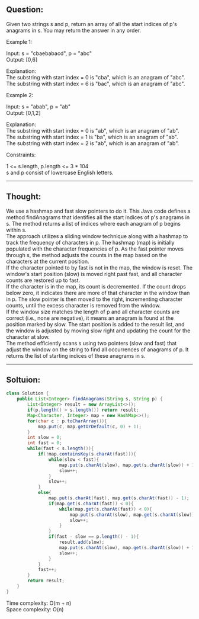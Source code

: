 ## Question:

Given two strings s and p, return an array of all the start indices of p's anagrams in s. You may return the answer in any order.  

Example 1:  

Input: s = "cbaebabacd", p = "abc"  
Output: [0,6]  

Explanation:  
The substring with start index = 0 is "cba", which is an anagram of "abc".  
The substring with start index = 6 is "bac", which is an anagram of "abc".  

Example 2:  

Input: s = "abab", p = "ab"  
Output: [0,1,2]  

Explanation:  
The substring with start index = 0 is "ab", which is an anagram of "ab".  
The substring with start index = 1 is "ba", which is an anagram of "ab".  
The substring with start index = 2 is "ab", which is an anagram of "ab".  
 
Constraints:  

1 <= s.length, p.length <= 3 * 104  
s and p consist of lowercase English letters.  

---
## Thought:
We use a hashmap and fast slow pointers to do it. This Java code defines a method findAnagrams that identifies all the start indices of p's anagrams in s. The method returns a list of indices where each anagram of p begins within s.  
The approach utilizes a sliding window technique along with a hashmap to track the frequency of characters in p. The hashmap (map) is initially populated with the character frequencies of p. As the fast pointer moves through s, the method adjusts the counts in the map based on the characters at the current position.  
If the character pointed to by fast is not in the map, the window is reset. The window's start position (slow) is moved right past fast, and all character counts are restored up to fast.  
If the character is in the map, its count is decremented. If the count drops below zero, it indicates there are more of that character in the window than in p. The slow pointer is then moved to the right, incrementing character counts, until the excess character is removed from the window.  
If the window size matches the length of p and all character counts are correct (i.e., none are negative), it means an anagram is found at the position marked by slow. The start position is added to the result list, and the window is adjusted by moving slow right and updating the count for the character at slow.  
The method efficiently scans s using two pointers (slow and fast) that adjust the window on the string to find all occurrences of anagrams of p. It returns the list of starting indices of these anagrams in s.  

---
## Soltuion:
```Java
class Solution {
    public List<Integer> findAnagrams(String s, String p) {
        List<Integer> result = new ArrayList<>();
        if(p.length() > s.length()) return result;
        Map<Character, Integer> map = new HashMap<>();
        for(char c : p.toCharArray()){
            map.put(c, map.getOrDefault(c, 0) + 1);
        }
        int slow = 0;
        int fast = 0;
        while(fast < s.length()){
            if(!map.containsKey(s.charAt(fast))){
                while(slow < fast){
                    map.put(s.charAt(slow), map.get(s.charAt(slow)) + 1);
                    slow++;
                }
                slow++;
            }
            else{
                map.put(s.charAt(fast), map.get(s.charAt(fast)) - 1);
                if(map.get(s.charAt(fast)) < 0){
                    while(map.get(s.charAt(fast)) < 0){
                        map.put(s.charAt(slow), map.get(s.charAt(slow)) + 1);
                        slow++;
                    }
                }
                if(fast - slow == p.length() - 1){
                    result.add(slow);
                    map.put(s.charAt(slow), map.get(s.charAt(slow)) + 1);
                    slow++;
                }
            }
            fast++;
        }
        return result;
    }
}
```
Time complexity: O(m + n)  
Space complexity: O(n)
